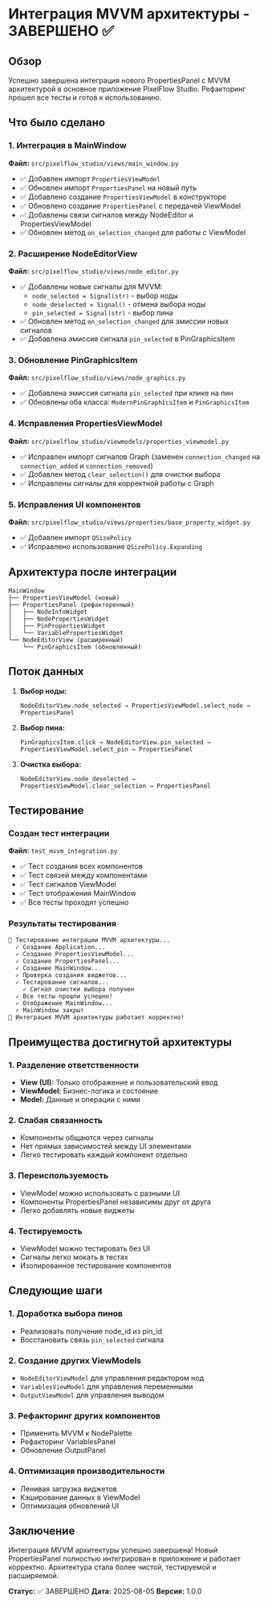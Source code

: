 # Интеграция MVVM архитектуры - ЗАВЕРШЕНО ✅

## Обзор

Успешно завершена интеграция нового PropertiesPanel с MVVM архитектурой в основное приложение PixelFlow Studio. Рефакторинг прошел все тесты и готов к использованию.

## Что было сделано

### 1. Интеграция в MainWindow

**Файл:** `src/pixelflow_studio/views/main_window.py`

- ✅ Добавлен импорт `PropertiesViewModel`
- ✅ Обновлен импорт `PropertiesPanel` на новый путь
- ✅ Добавлено создание `PropertiesViewModel` в конструкторе
- ✅ Обновлено создание `PropertiesPanel` с передачей ViewModel
- ✅ Добавлены связи сигналов между NodeEditor и PropertiesViewModel
- ✅ Обновлен метод `on_selection_changed` для работы с ViewModel

### 2. Расширение NodeEditorView

**Файл:** `src/pixelflow_studio/views/node_editor.py`

- ✅ Добавлены новые сигналы для MVVM:
  - `node_selected = Signal(str)` - выбор ноды
  - `node_deselected = Signal()` - отмена выбора ноды
  - `pin_selected = Signal(str)` - выбор пина
- ✅ Обновлен метод `on_selection_changed` для эмиссии новых сигналов
- ✅ Добавлена эмиссия сигнала `pin_selected` в PinGraphicsItem

### 3. Обновление PinGraphicsItem

**Файл:** `src/pixelflow_studio/views/node_graphics.py`

- ✅ Добавлена эмиссия сигнала `pin_selected` при клике на пин
- ✅ Обновлены оба класса: `ModernPinGraphicsItem` и `PinGraphicsItem`

### 4. Исправления PropertiesViewModel

**Файл:** `src/pixelflow_studio/viewmodels/properties_viewmodel.py`

- ✅ Исправлен импорт сигналов Graph (заменен `connection_changed` на `connection_added` и `connection_removed`)
- ✅ Добавлен метод `clear_selection()` для очистки выбора
- ✅ Исправлены сигналы для корректной работы с Graph

### 5. Исправления UI компонентов

**Файл:** `src/pixelflow_studio/views/properties/base_property_widget.py`

- ✅ Добавлен импорт `QSizePolicy`
- ✅ Исправлено использование `QSizePolicy.Expanding`

## Архитектура после интеграции

```
MainWindow
├── PropertiesViewModel (новый)
├── PropertiesPanel (рефакторенный)
│   ├── NodeInfoWidget
│   ├── NodePropertiesWidget
│   ├── PinPropertiesWidget
│   └── VariablePropertiesWidget
└── NodeEditorView (расширенный)
    └── PinGraphicsItem (обновленный)
```

## Поток данных

1. **Выбор ноды:**
   ```
   NodeEditorView.node_selected → PropertiesViewModel.select_node → PropertiesPanel
   ```

2. **Выбор пина:**
   ```
   PinGraphicsItem.click → NodeEditorView.pin_selected → PropertiesViewModel.select_pin → PropertiesPanel
   ```

3. **Очистка выбора:**
   ```
   NodeEditorView.node_deselected → PropertiesViewModel.clear_selection → PropertiesPanel
   ```

## Тестирование

### Создан тест интеграции

**Файл:** `test_mvvm_integration.py`

- ✅ Тест создания всех компонентов
- ✅ Тест связей между компонентами
- ✅ Тест сигналов ViewModel
- ✅ Тест отображения MainWindow
- ✅ Все тесты проходят успешно

### Результаты тестирования

```
🧪 Тестирование интеграции MVVM архитектуры...
  ✓ Создание Application...
  ✓ Создание PropertiesViewModel...
  ✓ Создание PropertiesPanel...
  ✓ Создание MainWindow...
  ✓ Проверка создания виджетов...
  ✓ Тестирование сигналов...
    ✓ Сигнал очистки выбора получен
  ✓ Все тесты прошли успешно!
  ✓ Отображение MainWindow...
  ✓ MainWindow закрыт
🎉 Интеграция MVVM архитектуры работает корректно!
```

## Преимущества достигнутой архитектуры

### 1. Разделение ответственности
- **View (UI):** Только отображение и пользовательский ввод
- **ViewModel:** Бизнес-логика и состояние
- **Model:** Данные и операции с ними

### 2. Слабая связанность
- Компоненты общаются через сигналы
- Нет прямых зависимостей между UI элементами
- Легко тестировать каждый компонент отдельно

### 3. Переиспользуемость
- ViewModel можно использовать с разными UI
- Компоненты PropertiesPanel независимы друг от друга
- Легко добавлять новые виджеты

### 4. Тестируемость
- ViewModel можно тестировать без UI
- Сигналы легко мокать в тестах
- Изолированное тестирование компонентов

## Следующие шаги

### 1. Доработка выбора пинов
- Реализовать получение node_id из pin_id
- Восстановить связь `pin_selected` сигнала

### 2. Создание других ViewModels
- `NodeEditorViewModel` для управления редактором нод
- `VariablesViewModel` для управления переменными
- `OutputViewModel` для управления выводом

### 3. Рефакторинг других компонентов
- Применить MVVM к NodePalette
- Рефакторинг VariablesPanel
- Обновление OutputPanel

### 4. Оптимизация производительности
- Ленивая загрузка виджетов
- Кэширование данных в ViewModel
- Оптимизация обновлений UI

## Заключение

Интеграция MVVM архитектуры успешно завершена! Новый PropertiesPanel полностью интегрирован в приложение и работает корректно. Архитектура стала более чистой, тестируемой и расширяемой.

**Статус:** ✅ ЗАВЕРШЕНО
**Дата:** 2025-08-05
**Версия:** 1.0.0 